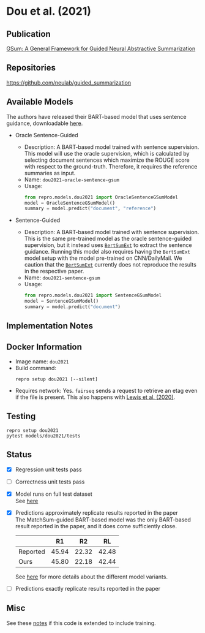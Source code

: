 # Dou et al. (2021)

## Publication
[GSum: A General Framework for Guided Neural Abstractive Summarization](https://arxiv.org/abs/2010.08014)

## Repositories
https://github.com/neulab/guided_summarization

## Available Models
The authors have released their BART-based model that uses sentence guidance, downloadable [here](https://drive.google.com/file/d/1BMKhAh2tG5p8THxugZWMPc7NXqwJDHLw/view?usp=sharing).

- Oracle Sentence-Guided
  - Description: A BART-based model trained with sentence supervision.
  This model will use the oracle supervision, which is calculated by selecting document sentences which maximize the ROUGE score with respect to the ground-truth.
  Therefore, it requires the reference summaries as input.
  - Name: `dou2021-oracle-sentence-gsum`
  - Usage:
    ```python
    from repro.models.dou2021 import OracleSentenceGSumModel
    model = OracleSentenceGSumModel()
    summary = model.predict("document", "reference")
    ```
    
- Sentence-Guided
  - Description: A BART-based model trained with sentence supervision.
  This is the same pre-trained model as the oracle sentence-guided supervision, but it instead uses [`BertSumExt`](../liu2019/Readme.md) to extract the sentence guidance.
  Running this model also requires having the `BertSumExt` model setup with the model pre-trained on CNN/DailyMail.
  We caution that the [`BertSumExt`](../liu2019/Readme.md) currently does not reproduce the results in the respective paper.
  - Name: `dou2021-sentence-gsum`
  - Usage:
    ```python
    from repro.models.dou2021 import SentenceGSumModel
    model = SentenceGSumModel()
    summary = model.predict("document")
    ```
    
## Implementation Notes
    
## Docker Information
- Image name: `dou2021`
- Build command:
  ```shell script
  repro setup dou2021 [--silent]
  ```
- Requires network: Yes.
`fairseq` sends a request to retrieve an etag even if the file is present.
This also happens with [Lewis et al. (2020)](../lewis2020/Readme.md).
  
## Testing
```shell script
repro setup dou2021
pytest models/dou2021/tests
```

## Status
- [x] Regression unit tests pass  
- [ ] Correctness unit tests pass  
- [x] Model runs on full test dataset  
See [here](experiments/reproduce-results/Readme.md)
- [x] Predictions approximately replicate results reported in the paper  
The MatchSum-guided BART-based model was the only BART-based result reported in the paper, and it does come sufficiently close.

  ||R1|R2|RL|
  |-|-|-|-|
  |Reported|45.94|22.32|42.48|
  |Ours|45.80|22.18|42.44|

  See [here](experiments/reproduce-results/Readme.md) for more details about the different model variants.
  
- [ ] Predictions exactly replicate results reported in the paper

## Misc
See these [notes](Notes.md) if this code is extended to include training.
